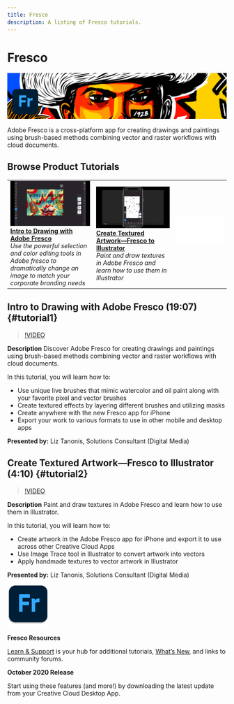 ```yaml
---
title: Fresco
description: A listing of Fresco tutorials.
---
```


# Fresco

![Tutorial Hero Image](../assets/Fresco.jpg)

Adobe Fresco is a cross-platform app for creating drawings and paintings using brush-based methods combining vector and raster workflows with cloud documents.

## Browse Product Tutorials

<table>
<tr>
 <td>
   <a href="fresco.md#tutorial1">
      <img alt="Intro to Drawing with Adobe Fresco" src="../assets/fresco_drawingPaintingIntro_tanonis_thumbnail.jpg" />
   </a>
    <div>
   <a href="fresco.md#tutorial1"><strong>Intro to Drawing with Adobe Fresco</strong></a>
    </div>
    <em>Use the powerful selection and color editing tools in Adobe fresco to dramatically change an image to match your corporate branding needs</em>
    <br>
  </td>
  <td>
   <a href="fresco.md#tutorial2">
      <img alt="Create Textured Artwork—Fresco to Illustrator" src="../assets/fresco_textureToVector_tanonis_thumbnail.jpg" />
   </a>
    <div>
   <a href="fresco.md#tutorial2"><strong>Create Textured Artwork—Fresco to Illustrator</strong></a>
    </div>
    <em>Paint and draw textures in Adobe Fresco and learn how to  use them in Illustrator</em>
    <br>
  </td>
  <td>
    <img alt="Spacer" src="../assets/Whitespacer.png" />
    <div>
    <br>
  </td>
</tr>
</table>

## Intro to Drawing with Adobe Fresco (19:07) {#tutorial1}

>[!VIDEO](https://video.tv.adobe.com/v/326946?hidetitle=true)

**Description**
Discover Adobe Fresco for creating drawings and paintings using brush-based methods combining vector and raster workflows with cloud documents.

In this tutorial, you will learn how to:
* Use unique live brushes that mimic watercolor and oil paint along with your favorite pixel and vector brushes
* Create textured effects by layering different brushes and utilizing masks
* Create anywhere with the new Fresco app for iPhone
* Export your work to various formats to use in other mobile and desktop apps

**Presented by:**
Liz Tanonis, Solutions Consultant (Digital Media)

## Create Textured Artwork—Fresco to Illustrator (4:10) {#tutorial2}

>[!VIDEO](https://video.tv.adobe.com/v/326947?hidetitle=true)

**Description**
Paint and draw textures in Adobe Fresco and learn how to  use them in Illustrator.

In this tutorial, you will learn how to:
* Create artwork in the Adobe Fresco app for iPhone and export it to use across other Creative Cloud Apps
* Use Image Trace tool in Illustrator to convert artwork into vectors
* Apply handmade textures to vector artwork in Illustrator

**Presented by:**
Liz Tanonis, Solutions Consultant (Digital Media)

![Fresco Logo](../assets/fr_appicon_96.png)

**Fresco Resources**

[Learn & Support](https://helpx.adobe.com/support/adobe-fresco.html) is your hub for additional tutorials, [What’s New](https://helpx.adobe.com/fresco/using/whats-new.html), and links to community forums.

**October 2020 Release**

Start using these features (and more!) by downloading the latest update from your Creative Cloud Desktop App.
